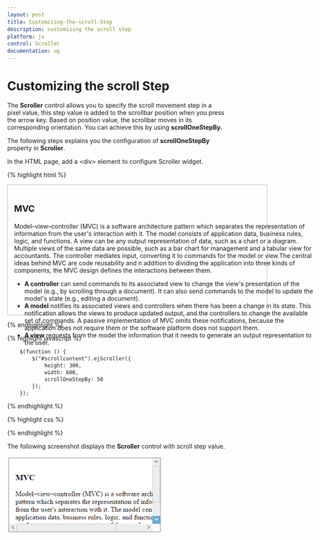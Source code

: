 ```yaml
---
layout: post
title: Customizing-the-scroll-Step
description: customizing the scroll step
platform: js
control: Scroller
documentation: ug
---
```


# Customizing the scroll Step

The **Scroller** control allows you to specify the scroll movement step in a pixel value, this step value is added to the scrollbar position when you press the arrow key. Based on position value, the scrollbar moves in its corresponding orientation. You can achieve this by using **scrollOneStepBy.**

The following steps explains you the configuration of **scrollOneStepBy** property in **Scroller**. 

In the HTML page, add a &lt;div&gt; element to configure Scroller widget.

{% highlight html %}

<div class="content-container-fluid">
   <div class="row">
        <div class="cols-sample-area">
            <div class="control">
                <div id="scrollcontent">
                    <div>
                        <div class="sampleContent">
                            <h3 style="font-size: 20px;">MVC</h3>
                            <div>
                                <p>Model–view–controller (MVC) is a software architecture pattern which separates the representation of information from the user's interaction with it. The model consists of application data, business rules, logic, and functions. A view can be any output representation of data, such as a chart or a diagram. Multiple views of the same data are possible, such as a bar chart for management and a tabular view for accountants. The controller mediates input, converting it to commands for the model or view.The central ideas behind MVC are code reusability and n addition to dividing the application into three kinds of components, the MVC design defines the interactions between them.
                              </p>
                              <ul>
                                 <li>
                                    <b>A controller </b>can send commands to its associated view to change the view's presentation of the model (e.g., by scrolling through a document). It can also send commands to the model to update the model's state (e.g., editing a document).
                                 </li>
                                 <li>
                                    <b>A model</b> notifies its associated views and controllers when there has been a change in its state. This notification allows the views to produce updated output, and the controllers to change the available set of commands. A passive implementation of MVC omits these notifications, because the application does not require them or the software platform does not support them.
                                 </li>
                                 <li>
                                    <b>A view</b> requests from the model the information that it needs to generate an output representation to the user.
                                 </li>
                                </ul>
                            </div>
                        </div>
                    </div>
                </div>
            </div>
        </div>
   </div>
</div>

{% endhighlight %}

{% highlight javascript %}
	
        $(function () {
            $("#scrollcontent").ejScroller({
                height: 300,
                width: 600,
                scrollOneStepBy: 50
            });
        });

{% endhighlight %}

{% highlight css %}

<style type="text/css">
        .control {
            border: 1px solid #bbbcbb;
            width: 600px;
            margin: 0 auto;
            height: 300px;
        }
        .sampleContent {
            width: 700px;
            padding:15px;
        }
</style>

{% endhighlight %}

The following screenshot displays the **Scroller** control with scroll step value.

![](/js/Scroller/Customizing-the-scroll-Step_images/Customizing-the-scroll-Step_img1.png)

